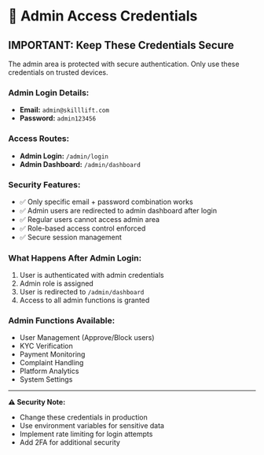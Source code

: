 # 🔐 Admin Access Credentials

## **IMPORTANT: Keep These Credentials Secure**

The admin area is protected with secure authentication. Only use these credentials on trusted devices.

### **Admin Login Details:**
- **Email:** `admin@skilllift.com`
- **Password:** `admin123456`

### **Access Routes:**
- **Admin Login:** `/admin/login`
- **Admin Dashboard:** `/admin/dashboard`

### **Security Features:**
- ✅ Only specific email + password combination works
- ✅ Admin users are redirected to admin dashboard after login
- ✅ Regular users cannot access admin area
- ✅ Role-based access control enforced
- ✅ Secure session management

### **What Happens After Admin Login:**
1. User is authenticated with admin credentials
2. Admin role is assigned
3. User is redirected to `/admin/dashboard`
4. Access to all admin functions is granted

### **Admin Functions Available:**
- User Management (Approve/Block users)
- KYC Verification
- Payment Monitoring
- Complaint Handling
- Platform Analytics
- System Settings

---

**⚠️ Security Note:** 
- Change these credentials in production
- Use environment variables for sensitive data
- Implement rate limiting for login attempts
- Add 2FA for additional security

